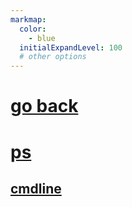 ```yaml
---
markmap:
  color:
    - blue
  initialExpandLevel: 100
  # other options
---
```


# [go back](../index.html)
# [ps](ps/index.html)
## [cmdline](ps/cmdline/index.html)
